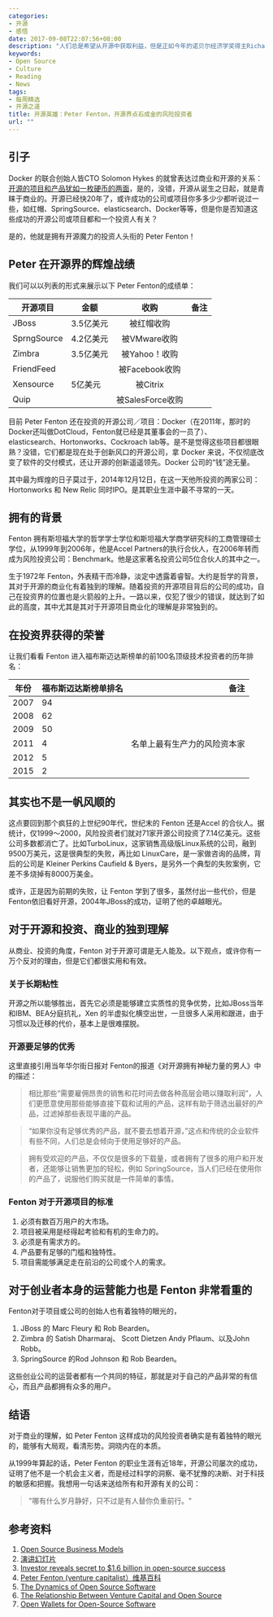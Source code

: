 ```yaml
---
categories:
- 开源
- 感悟
date: 2017-09-08T22:07:56+08:00
description: "人们总是希望从开源中获取利益，但是正如今年的诺贝尔经济学奖得主Richard Thaler所说：人的经济行为总是不理性的。但是开源真的能获利吗？看看真正获利的人是如何做到的。"
keywords:
- Open Source
- Culture
- Reading
- News
tags:
- 每周精选
- 开源之道
title: 开源英雄：Peter Fenton，开源界点石成金的风险投资者
url: ""
---
```


## 引子

Docker 的联合创始人皆CTO Solomon Hykes 的就曾表达过商业和开源的关系：[开源的项目和产品犹如一枚硬币的两面](http://www.ocselected.org/posts/opensource_leader/Solomon_Hykes_and_The_Docker_Revolution/)，是的，没错，开源从诞生之日起，就是青睐于商业的。开源已经快20年了，或许成功的公司或项目你多多少少都听说过一些，如红帽、SpringSource、elasticsearch、Docker等等，但是你是否知道这些成功的开源公司或项目都和一个投资人有关？

是的，他就是拥有开源魔力的投资人头衔的 Peter Fenton！

## Peter 在开源界的辉煌战绩

我们可以以列表的形式来展示以下 Peter Fenton的成绩单：

|  开源项目    |     金额       | 收购 | 备注|
| -------------  | ------------- |:-------------:|-----:|
| JBoss |3.5亿美元 |被红帽收购||
|SprngSource |4.2亿美元|被VMware收购||
|Zimbra |3.5亿美元|被Yahoo！收购||
|FriendFeed|| 被Facebook收购||
|Xensource|5亿美元|被Citrix||
|Quip||被SalesForce收购|||

目前 Peter Fenton 还在投资的开源公司／项目：Docker（在2011年，那时的Docker还叫做DotCloud，Fenton就已经是其董事会的一员了）、 elasticsearch、Hortonworks、Cockroach lab等。是不是觉得这些项目都很眼熟？没错，它们都是现在处于创新风口的开源公司，拿 Docker 来说，不仅彻底改变了软件的交付模式，还让开源的创新遥遥领先。Docker 公司的“钱”途无量。

其中最为辉煌的日子莫过于，2014年12月12日，在这一天他所投资的两家公司：Hortonworks 和 New Relic 同时IPO。是其职业生涯中最不寻常的一天。

## 拥有的背景

Fenton 拥有斯坦福大学的哲学学士学位和斯坦福大学商学研究科的工商管理硕士学位，从1999年到2006年，他是Accel Partners的执行合伙人，在2006年转而成为风险投资公司：Benchmark。他是这家著名投资公司5位合伙人的其中之一。

生于1972年 Fenton，外表精干而冷静，淡定中透露着睿智。大约是哲学的背景，其对于开源的商业化有着独到的理解。随着投资的开源项目背后的公司的成功，自己在投资界的位置也是火箭般的上升。一路以来，仅犯了很少的错误，就达到了如此的高度，其中尤其是其对于开源项目商业化的理解是非常独到的。

## 在投资界获得的荣誉

让我们看看 Fenton 进入福布斯迈达斯榜单的前100名顶级技术投资者的历年排名：

|  年份    |      福布斯迈达斯榜单排名       | 备注|
| -------------  | ------------- |-----:|
|2007|94||
|2008|62||
|2009|50||
|2011|4|名单上最有生产力的风险资本家|
|2012|5||
|2015|2||

## 其实也不是一帆风顺的

这点要回到那个疯狂的上世纪90年代，世纪末的 Fenton 还是Accel 的合伙人。据统计，仅1999～2000，风险投资者们就对71家开源公司投资了7.14亿美元。这些公司多数都消亡了。比如TurboLinux，这家销售高级版Linux系统的公司，融到9500万美元，这是很典型的失败，再比如 LinuxCare，是一家做咨询的品牌，背后的公司是 Kleiner Perkins Caufield & Byers，是另外一个典型的失败案例，它差不多烧掉有8000万美金。

或许，正是因为前期的失败，让 Fenton 学到了很多，虽然付出一些代价，但是Fenton依旧看好开源，2004年JBoss的成功，证明了他的卓越眼光。

## 对于开源和投资、商业的独到理解

从商业、投资的角度，Fenton 对于开源可谓是无人能及。以下观点，或许你有一万个反对的理由，但是它们都很实用和有效。

### 关于长期粘性

开源之所以能够胜出，首先它必须是能够建立实质性的竞争优势，比如JBoss当年和IBM、BEA分庭抗礼，Xen 的半虚拟化横空出世，一旦很多人采用和跟进，由于习惯以及迁移的代价，基本上是很难摆脱。

### 开源要足够的优秀

这里直接引用当年华尔街日报对 Fenton的报道《对开源拥有神秘力量的男人》中的描述：

> 相比那些“需要雇佣昂贵的销售和花时间去做各种高层会晤以赚取利润”，人们更愿意使用那些能够直接下载和试用的产品，这样有助于筛选出最好的产品，过滤掉那些表现平庸的产品。

> “如果你没有足够优秀的产品，就不要去想着开源，”这点和传统的企业软件有些不同，人们总是会倾向于使用足够好的产品。


> 拥有受欢迎的产品，不仅仅是很多的下载量，或者拥有了很多的用户和开发者，还能够让销售更加的轻松，例如 SpringSource，当人们已经在使用你的产品了，说服他们购买就是一件简单的事情。

### Fenton 对于开源项目的标准

1. 必须有数百万用户的大市场。
2. 项目被采用是经得起考验和有机的生命力的。
3. 必须是有需求方的。
4. 产品要有足够的门槛和独特性。
5. 项目需能够满足走在前沿的公司或个人的需求。

## 对于创业者本身的运营能力也是 Fenton 非常看重的

Fenton对于项目或公司的创始人也有着独特的眼光的，

1. JBoss 的 Marc Fleury 和 Rob Bearden。
2. Zimbra 的 Satish Dharmaraj、 Scott Dietzen Andy Pflaum、以及John Robb。
3. SpringSource 的Rod Johnson 和 Rob Bearden。

这些创业公司的运营者都有一个共同的特征，那就是对于自己的产品非常的有信心，而且产品都拥有众多的用户。

## 结语

对于商业的理解，如 Peter Fenton 这样成功的风险投资者确实是有着独特的眼光的，能够有大局观，看清形势。洞晓内在的本质。

从1999年算起的话，Peter Fenton 的职业生涯有近18年，开源公司屡次的成功，证明了他不是一个机会主义者，而是经过科学的洞察、毫不犹豫的决断、对于科技的敏感和把握。我想用一句话来送给所有和开源有关的公司：

> "哪有什么岁月静好，只不过是有人替你负重前行。"


## 参考资料

1. [Open Source Business Models](http://newton.typepad.com/content/2007/03/yesterday_i_was.html)
2. [演讲幻灯片](https://venturebeat.com/wp-content/uploads/2006/09/peterfenton.pdf)
3. [Investor reveals secret to $1.6 billion in open-source success](https://www.cnet.com/news/investor-reveals-secret-to-1-6-billion-in-open-source-success/)
4. [Peter Fenton (venture capitalist）维基百科](https://en.wikipedia.org/wiki/Peter_Fenton_(venture_capitalist))
5. [The Dynamics of Open Source Software](http://ecorner.stanford.edu/videos/1284/The-Dynamics-of-Open-Source-Software)
6. [The Relationship Between Venture Capital and Open
Source](http://ecorner.stanford.edu/videos/1285/The-Relationship-Between-Venture-Capital-and-Open-Source)
7. [Open Wallets for Open-Source Software](http://www.nytimes.com/2005/04/27/technology/open-wallets-for-opensource-software.html)
